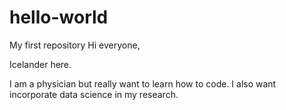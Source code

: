 # hello-world
My first repository
Hi everyone,

Icelander here. 

I am a physician but really want to learn how to code. I also want incorporate data science in my research. 
